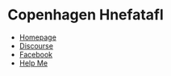 # Copenhagen Hnefatafl

- [Homepage](README.dj)
- [Discourse](discourse.dj)
- [Facebook](facebook.dj)
- [Help Me](help_me.dj)
